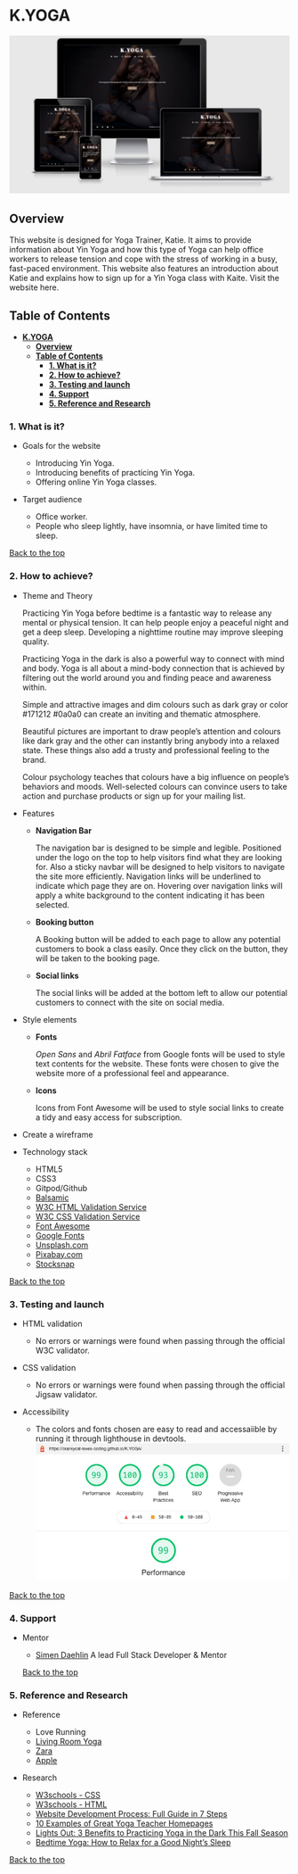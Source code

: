 # **K.YOGA**

![Portfolio image](assets/images/portfolio-image.png)

## **Overview**

This website is designed for Yoga Trainer, Katie. It aims to provide information about Yin Yoga and how this type of Yoga can help office workers to release tension and cope with the stress of working in a busy, fast-paced environment. This website also features an introduction about Katie and  explains how to sign up for a Yin Yoga class with Kaite.
Visit the website here.

## **Table of Contents**

- [**K.YOGA**](#kyoga)
  - [**Overview**](#overview)
  - [**Table of Contents**](#table-of-contents)
    - [**1. What is it?**](#1-what-is-it)
    - [**2. How to achieve?**](#2-how-to-achieve)
    - [**3. Testing and launch**](#3-testing-and-launch)
    - [**4. Support**](#4-support)
    - [**5. Reference and Research**](#5-reference-and-research)

### **1. What is it?**

- Goals for the website

  - Introducing Yin Yoga.
  - Introducing benefits of practicing Yin Yoga.
  - Offering online Yin Yoga classes.

- Target audience

  - Office worker.
  - People who sleep lightly, have insomnia, or have limited time to sleep.

[Back to the top](#overview)

### **2. How to achieve?**

- Theme and Theory
  
  Practicing Yin Yoga before bedtime is a fantastic way to release any mental or physical tension. It can help people enjoy a peaceful night and get a deep sleep. Developing a nighttime routine may improve sleeping quality.

  Practicing Yoga in the dark is also a powerful way to connect with mind and body. Yoga is all about a mind-body connection that is achieved by filtering out the world around you and finding peace and awareness within.

  Simple and attractive images and dim colours such as dark gray or color #171212 #0a0a0 can create an inviting and thematic atmosphere.
  
  Beautiful pictures are important to draw people’s attention and colours like dark gray and the other can instantly bring anybody into a relaxed state. These things also add a trusty and professional feeling to the brand.
  
  Colour psychology teaches that colours have a big influence on people’s behaviors and moods. Well-selected colours can convince users to take action and purchase products or sign up for your mailing list.

- Features

  - **Navigation Bar**

    The navigation bar is designed to be simple and legible. Positioned under the logo on the top to help visitors find what they are looking for. Also a sticky navbar will be designed to help visitors to navigate the site more efficiently. Navigation links will be underlined to indicate which page they are on. Hovering over navigation links will apply a white background to the content indicating it has been selected.

  - **Booking button**

    A Booking button will be added to each page to allow any potential customers to book a class easily. Once they click on the button, they will be taken to the booking page.

  - **Social links**

    The social links will be added at the bottom left to allow our potential customers to connect with the site on social media.

- Style elements
  - **Fonts**
  
    *Open Sans* and *Abril Fatface* from Google fonts will be used to style text contents for the website. These fonts were chosen to give the website more of a professional feel and appearance.

  - **Icons**

    Icons from Font Awesome will be used to style social links to create a tidy and easy access for subscription.

- Create a wireframe

- Technology stack

  - HTML5
  - CSS3
  - Gitpod/Github
  - [Balsamic](https://balsamiq.com/wireframes/)
  - [W3C HTML Validation Service](https://validator.w3.org/#validate_by_input)
  - [W3C CSS Validation Service](https://jigsaw.w3.org/css-validator/#validate_by_input)
  - [Font Awesome](https://fontawesome.com/)
  - [Google Fonts](https://fonts.google.com/)
  - [Unsplash.com](https://unsplash.com/)
  - [Pixabay.com](https://pixabay.com/)
  - [Stocksnap](Stocksnap.io)

[Back to the top](#overview)

### 3. **Testing and launch**

- HTML validation

  - No errors or warnings were found when passing through the official W3C validator.

- CSS validation

  - No errors or warnings were found when passing through the official Jigsaw validator.

- Accessibility

  - The colors and fonts chosen are easy to read and accessaiible by running it through lighthouse in devtools.
![Web Accessibility check](assets/images/Web-Accessibility.jpg)

[Back to the top](#overview)

### 4. **Support**

- Mentor

  - [Simen Daehlin](https://www.linkedin.com/in/simendaehlin/)
  A lead Full Stack Developer & Mentor

  [Back to the top](#overview)

### 5. **Reference and Research**

- Reference

  - Love Running
  - [Living Room Yoga](https://www.livingroomyoga.ie/)
  - [Zara](zara.com)
  - [Apple](apple.com)

- Research

  - [W3schools - CSS](https://www.w3schools.com/css/default.asp)
  - [W3schools - HTML](https://www.w3schools.com/html/default.asp )
  - [Website Development Process: Full Guide in 7 Steps](https://xbsoftware.com/blog/website-development-process-full-guide/)  
  - [10 Examples of Great Yoga Teacher Homepages](https://www.susannerieker.com/10-examples-great-yoga-teacher-homepages/ )
  - [Lights Out: 3 Benefits to Practicing Yoga in the Dark This Fall Season](https://www.yogapedia.com/2/6927/yoga-practice/yoga-types/why-you-should-practice-yoga-in-the-dark)  
  - [Bedtime Yoga: How to Relax for a Good Night’s Sleep](https://www.healthline.com/health/healthy-sleep/bedtime-yoga
)

[Back to the top](#overview)
